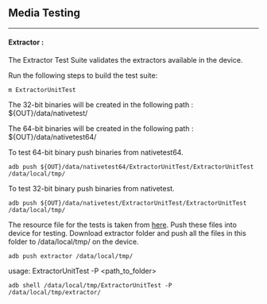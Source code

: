 ## Media Testing ##
---
#### Extractor :
The Extractor Test Suite validates the extractors available in the device.

Run the following steps to build the test suite:
```
m ExtractorUnitTest
```

The 32-bit binaries will be created in the following path : ${OUT}/data/nativetest/

The 64-bit binaries will be created in the following path : ${OUT}/data/nativetest64/

To test 64-bit binary push binaries from nativetest64.
```
adb push ${OUT}/data/nativetest64/ExtractorUnitTest/ExtractorUnitTest /data/local/tmp/
```

To test 32-bit binary push binaries from nativetest.
```
adb push ${OUT}/data/nativetest/ExtractorUnitTest/ExtractorUnitTest /data/local/tmp/
```

The resource file for the tests is taken from [here](https://drive.google.com/drive/folders/1Z9nCIRB6pGLvb5mPkF8BURa5Nc6cY9pY). Push these files into device for testing.
Download extractor folder and push all the files in this folder to /data/local/tmp/ on the device.
```
adb push extractor /data/local/tmp/
```

usage: ExtractorUnitTest -P \<path_to_folder\>
```
adb shell /data/local/tmp/ExtractorUnitTest -P /data/local/tmp/extractor/
```
